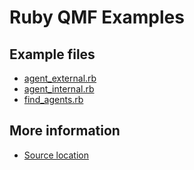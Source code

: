 
# Ruby QMF Examples

## Example files

 - [agent_external.rb](agent_external.rb.html)
 - [agent_internal.rb](agent_internal.rb.html)
 - [find_agents.rb](find_agents.rb.html)

## More information

 - [Source location](http://svn.apache.org/repos/asf/qpid/branches/0.32/qpid/cpp/bindings/qmf2/examples/ruby)

